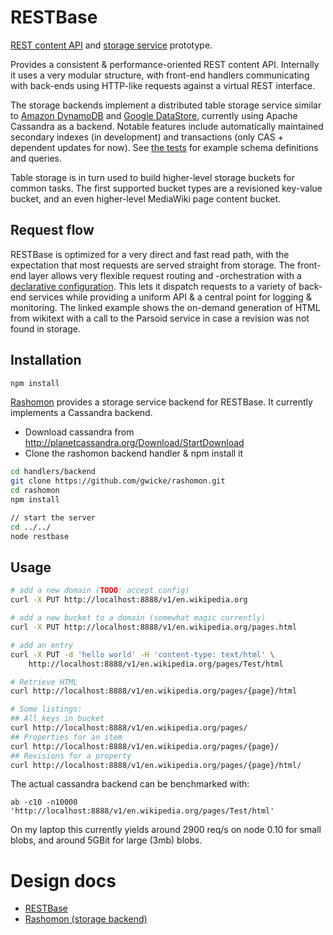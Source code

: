 # RESTBase

[REST content
API](https://www.mediawiki.org/wiki/Requests_for_comment/Content_API) and [storage service](https://www.mediawiki.org/wiki/Requests_for_comment/Storage_servicehttps://www.mediawiki.org/wiki/Requests_for_comment/Storage_service) prototype.

Provides a consistent & performance-oriented REST content API. Internally it
uses a very modular structure, with front-end handlers communicating with
back-ends using HTTP-like requests against a virtual REST interface.

The storage backends implement a distributed table storage service similar to
[Amazon DynamoDB](http://aws.amazon.com/documentation/dynamodb/) and [Google
DataStore](https://developers.google.com/datastore/), currently using Apache
Cassandra as a backend. Notable features include automatically maintained
secondary indexes (in development) and transactions (only CAS + dependent
updates for now). See [the
tests](https://github.com/gwicke/rashomon/blob/8a55b377173b08a6c772a208e69d2edf9425ad3a/storage/cassandra/test.js#L86)
for example schema definitions and queries.

Table storage is in turn used to build higher-level storage buckets for common
tasks. The first supported bucket types are a revisioned key-value bucket, and
an even higher-level MediaWiki page content bucket.

## Request flow
RESTBase is optimized for a very direct and fast read path, with the
expectation that most requests are served straight from storage. The front-end
layer allows very flexible request routing and -orchestration with a
[declarative
configuration](https://github.com/gwicke/restbase/blob/master/doc/Architecture.md#declarative-configuration). This lets it dispatch requests to a variety of back-end services while providing a uniform API & a central point for logging & monitoring. The linked example shows the on-demand generation of HTML from wikitext with a call to the Parsoid service in case a revision was not found in storage.

## Installation
```sh
npm install
```

[Rashomon](https://github.com/gwicke/rashomon) provides a storage service backend for RESTBase. It currently implements a Cassandra backend.


- Download cassandra from
  <http://planetcassandra.org/Download/StartDownload>
- Clone the rashomon backend handler & npm install it
```sh
cd handlers/backend
git clone https://github.com/gwicke/rashomon.git
cd rashomon
npm install

// start the server
cd ../../
node restbase
```

Usage
-----
```sh
# add a new domain (TODO: accept config)
curl -X PUT http://localhost:8888/v1/en.wikipedia.org

# add a new bucket to a domain (somewhat magic currently)
curl -X PUT http://localhost:8888/v1/en.wikipedia.org/pages.html

# add an entry
curl -X PUT -d 'hello world' -H 'content-type: text/html' \
    http://localhost:8888/v1/en.wikipedia.org/pages/Test/html

# Retrieve HTML
curl http://localhost:8888/v1/en.wikipedia.org/pages/{page}/html

# Some listings:
## All keys in bucket
curl http://localhost:8888/v1/en.wikipedia.org/pages/
## Properties for an item
curl http://localhost:8888/v1/en.wikipedia.org/pages/{page}/
## Revisions for a property
curl http://localhost:8888/v1/en.wikipedia.org/pages/{page}/html/
```
The actual cassandra backend can be benchmarked with:
```
ab -c10 -n10000 'http://localhost:8888/v1/en.wikipedia.org/pages/Test/html'
```
On my laptop this currently yields around 2900 req/s on node 0.10 for small
blobs, and around 5GBit for large (3mb) blobs.

Design docs
===========

- [RESTBase](https://github.com/gwicke/restbase/blob/master/doc/)
- [Rashomon (storage backend)](https://github.com/gwicke/rashomon/blob/master/doc/)

